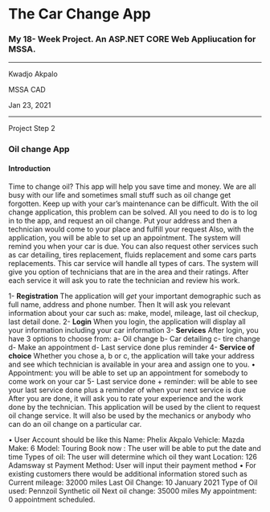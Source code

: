 # The Car Change App
### My 18- Week Project. An ASP.NET CORE Web Appliucation for MSSA.
---

Kwadjo Akpalo

MSSA CAD

Jan 23, 2021

-------

Project Step 2
### Oil change App

#### Introduction

Time to change oil? This app will help you save time and money. We are all busy with our life and sometimes small stuff such as oil change get forgotten. Keep up with your car’s maintenance can be difficult. With the oil change application, this problem can be solved.  All you need to do is to log in to the app, and request an oil change. Put your address and then a technician would come to your place and fulfill your request
 Also, with the application, you will be able to set up an appointment. The system will remind you when your car is due. You can also request other services such as car detailing, tires replacement, fluids replacement and some cars parts replacements. This car service will handle all types of cars. The system will give you option of technicians that are in the area and their ratings. After each service it will ask you to rate the technician and review his work. 
 
1-	**Registration**
The application will _get_ your important demographic such as full name, address and phone number. Then It will ask you relevant information about your car such as: make, model, mileage, last oil checkup, last detail done.
2-	**Login**
When you login, the application will display all your information including your car information
3-	**Services**
After login, you have 3 options to choose from:  a- Oil change b- Car detailing c- tire change d- Make an appointment d- Last service done plus reminder 
4-	**Service of choice** 
Whether you chose a, b or c, the application will take your address and see which technician is available in your area and assign one to you. 
•	Appointment: you will be able to set up an appointment for somebody to come work on your car
5-	Last service done + reminder: will be able to see your last service done plus a reminder of when your next service is due 
After you are done, it will ask you to rate your experience and the work done by the technician. This application will be used by the client to request oil change service. It will also be used by the mechanics or anybody who can do an oil change on a particular car. 


•	User Account should be like this
Name: Phelix Akpalo
Vehicle: Mazda
Make:  6
Model: Touring
Book now : The user will be able to put the date and time 
Types of oil: The user will determine which oil they want 
Location: 126 Adamsway st 
Payment Method: User will input their payment method 
•	For existing customers there would be additional information stored such as 
Current mileage: 32000 miles
Last Oil Change: 10 January 2021
Type of Oil used: Pennzoil Synthetic oil 
Next oil change: 35000 miles
My appointment: 0 appointment scheduled. 










